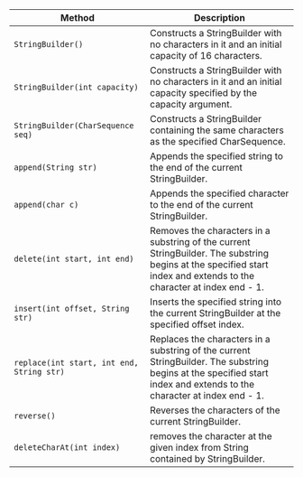| Method | Description |
| ------ | ----------- |
| `StringBuilder()` | Constructs a StringBuilder with no characters in it and an initial capacity of 16 characters. |
| `StringBuilder(int capacity)` | Constructs a StringBuilder with no characters in it and an initial capacity specified by the capacity argument. |
| `StringBuilder(CharSequence seq)` | Constructs a StringBuilder containing the same characters as the specified CharSequence. |
| `append(String str)` | Appends the specified string to the end of the current StringBuilder. |
| `append(char c)` | Appends the specified character to the end of the current StringBuilder. |
| `delete(int start, int end)` | Removes the characters in a substring of the current StringBuilder. The substring begins at the specified start index and extends to the character at index end - 1. |
| `insert(int offset, String str)` | Inserts the specified string into the current StringBuilder at the specified offset index. |
| `replace(int start, int end, String str)` | Replaces the characters in a substring of the current StringBuilder. The substring begins at the specified start index and extends to the character at index end - 1. |
| `reverse()` | Reverses the characters of the current StringBuilder. |
| `deleteCharAt(int index)` | removes the character at the given index from String contained by StringBuilder. |
